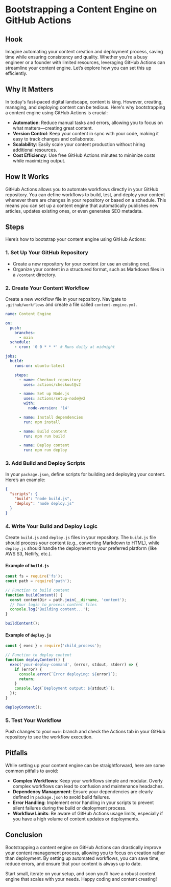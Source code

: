 # Bootstrapping a Content Engine on GitHub Actions

## Hook

Imagine automating your content creation and deployment process, saving time while ensuring consistency and quality. Whether you’re a busy engineer or a founder with limited resources, leveraging GitHub Actions can streamline your content engine. Let’s explore how you can set this up efficiently.

## Why It Matters

In today's fast-paced digital landscape, content is king. However, creating, managing, and deploying content can be tedious. Here's why bootstrapping a content engine using GitHub Actions is crucial:

- **Automation**: Reduce manual tasks and errors, allowing you to focus on what matters—creating great content.
- **Version Control**: Keep your content in sync with your code, making it easy to track changes and collaborate.
- **Scalability**: Easily scale your content production without hiring additional resources.
- **Cost Efficiency**: Use free GitHub Actions minutes to minimize costs while maximizing output.

## How It Works

GitHub Actions allows you to automate workflows directly in your GitHub repository. You can define workflows to build, test, and deploy your content whenever there are changes in your repository or based on a schedule. This means you can set up a content engine that automatically publishes new articles, updates existing ones, or even generates SEO metadata.

## Steps

Here’s how to bootstrap your content engine using GitHub Actions:

### 1. Set Up Your GitHub Repository

- Create a new repository for your content (or use an existing one).
- Organize your content in a structured format, such as Markdown files in a `/content` directory.

### 2. Create Your Content Workflow

Create a new workflow file in your repository. Navigate to `.github/workflows` and create a file called `content-engine.yml`.

```yaml
name: Content Engine

on:
  push:
    branches:
      - main
  schedule:
    - cron: '0 0 * * *' # Runs daily at midnight

jobs:
  build:
    runs-on: ubuntu-latest

    steps:
      - name: Checkout repository
        uses: actions/checkout@v2

      - name: Set up Node.js
        uses: actions/setup-node@v2
        with:
          node-version: '14'

      - name: Install dependencies
        run: npm install

      - name: Build content
        run: npm run build

      - name: Deploy content
        run: npm run deploy
```

### 3. Add Build and Deploy Scripts

In your `package.json`, define scripts for building and deploying your content. Here’s an example:

```json
{
  "scripts": {
    "build": "node build.js",
    "deploy": "node deploy.js"
  }
}
```

### 4. Write Your Build and Deploy Logic

Create `build.js` and `deploy.js` files in your repository. The `build.js` file should process your content (e.g., converting Markdown to HTML), while `deploy.js` should handle the deployment to your preferred platform (like AWS S3, Netlify, etc.).

#### Example of `build.js`

```javascript
const fs = require('fs');
const path = require('path');

// Function to build content
function buildContent() {
  const contentDir = path.join(__dirname, 'content');
  // Your logic to process content files
  console.log('Building content...');
}

buildContent();
```

#### Example of `deploy.js`

```javascript
const { exec } = require('child_process');

// Function to deploy content
function deployContent() {
  exec('your-deploy-command', (error, stdout, stderr) => {
    if (error) {
      console.error(`Error deploying: ${error}`);
      return;
    }
    console.log(`Deployment output: ${stdout}`);
  });
}

deployContent();
```

### 5. Test Your Workflow

Push changes to your `main` branch and check the Actions tab in your GitHub repository to see the workflow execution.

## Pitfalls

While setting up your content engine can be straightforward, here are some common pitfalls to avoid:

- **Complex Workflows**: Keep your workflows simple and modular. Overly complex workflows can lead to confusion and maintenance headaches.
- **Dependency Management**: Ensure your dependencies are clearly defined in `package.json` to avoid build failures.
- **Error Handling**: Implement error handling in your scripts to prevent silent failures during the build or deployment process.
- **Workflow Limits**: Be aware of GitHub Actions usage limits, especially if you have a high volume of content updates or deployments.

## Conclusion

Bootstrapping a content engine on GitHub Actions can drastically improve your content management process, allowing you to focus on creation rather than deployment. By setting up automated workflows, you can save time, reduce errors, and ensure that your content is always up to date.

Start small, iterate on your setup, and soon you'll have a robust content engine that scales with your needs. Happy coding and content creating!